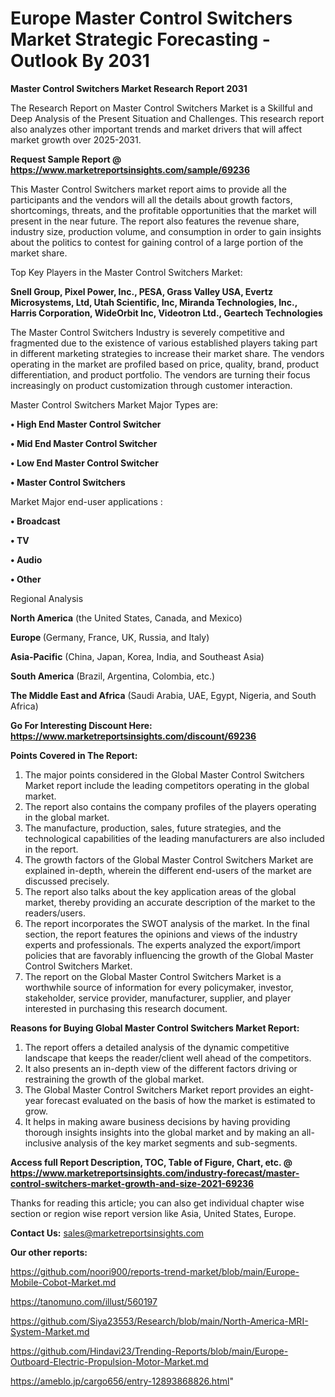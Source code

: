 # Europe Master Control Switchers Market Strategic Forecasting - Outlook By 2031

<strong>Master Control Switchers Market Research Report 2031</strong>

The Research Report on Master Control Switchers Market is a Skillful and Deep Analysis of the Present Situation and Challenges. This research report also analyzes other important trends and market drivers that will affect market growth over 2025-2031.

<strong>Request Sample Report @ <a href=https://www.marketreportsinsights.com/sample/69236>https://www.marketreportsinsights.com/sample/69236</a></strong>

This Master Control Switchers market report aims to provide all the participants and the vendors will all the details about growth factors, shortcomings, threats, and the profitable opportunities that the market will present in the near future. The report also features the revenue share, industry size, production volume, and consumption in order to gain insights about the politics to contest for gaining control of a large portion of the market share.

Top Key Players in the Master Control Switchers Market:

<strong>Snell Group, Pixel Power, Inc., PESA, Grass Valley USA, Evertz Microsystems, Ltd, Utah Scientific, Inc, Miranda Technologies, Inc., Harris Corporation, WideOrbit Inc, Videotron Ltd., Geartech Technologies</strong>

The Master Control Switchers Industry is severely competitive and fragmented due to the existence of various established players taking part in different marketing strategies to increase their market share. The vendors operating in the market are profiled based on price, quality, brand, product differentiation, and product portfolio. The vendors are turning their focus increasingly on product customization through customer interaction.

Master Control Switchers Market Major Types are:

<strong>• High End Master Control Switcher

• Mid End Master Control Switcher

• Low End Master Control Switcher

• Master Control Switchers</strong>

Market Major end-user applications :

<strong>• Broadcast

• TV

• Audio

• Other</strong>

Regional Analysis

</u><strong><b>North America</b></strong> (the United States, Canada, and Mexico)

<strong><b>Europe </b></strong>(Germany, France, UK, Russia, and Italy)

<strong><b>Asia-Pacific</b></strong> (China, Japan, Korea, India, and Southeast Asia)

<strong><b>South America</b></strong> (Brazil, Argentina, Colombia, etc.)

<strong><b>The Middle East and Africa</b></strong> (Saudi Arabia, UAE, Egypt, Nigeria, and South Africa)

<strong>Go For Interesting Discount Here: <a href=https://www.marketreportsinsights.com/discount/69236>https://www.marketreportsinsights.com/discount/69236</a></strong>

<strong>Points Covered in The Report:</strong>
<ol>
  <li>The major points considered in the Global Master Control Switchers Market report include the leading competitors operating in the global market.</li>
  <li>The report also contains the company profiles of the players operating in the global market.</li>
  <li>The manufacture, production, sales, future strategies, and the technological capabilities of the leading manufacturers are also included in the report.</li>
  <li>The growth factors of the Global Master Control Switchers Market are explained in-depth, wherein the different end-users of the market are discussed precisely.</li>
  <li>The report also talks about the key application areas of the global market, thereby providing an accurate description of the market to the readers/users.</li>
  <li>The report incorporates the SWOT analysis of the market. In the final section, the report features the opinions and views of the industry experts and professionals. The experts analyzed the export/import policies that are favorably influencing the growth of the Global Master Control Switchers Market.</li>
  <li>The report on the Global Master Control Switchers Market is a worthwhile source of information for every policymaker, investor, stakeholder, service provider, manufacturer, supplier, and player interested in purchasing this research document.</li>
</ol>
<strong>Reasons for Buying Global Master Control Switchers Market Report:</strong>

<ol>
  <li>The report offers a detailed analysis of the dynamic competitive landscape that keeps the reader/client well ahead of the competitors.</li>
  <li>It also presents an in-depth view of the different factors driving or restraining the growth of the global market.</li>
  <li>The Global Master Control Switchers Market report provides an eight-year forecast evaluated on the basis of how the market is estimated to grow.</li>
  <li>It helps in making aware business decisions by having providing thorough insights insights into the global market and by making an all-inclusive analysis of the key market segments and sub-segments.</li>
</ol>
<strong>Access full Report Description, TOC, Table of Figure, Chart, etc. @ <a href=https://www.marketreportsinsights.com/industry-forecast/master-control-switchers-market-growth-and-size-2021-69236>https://www.marketreportsinsights.com/industry-forecast/master-control-switchers-market-growth-and-size-2021-69236</a></strong>


Thanks for reading this article; you can also get individual chapter wise section or region wise report version like Asia, United States, Europe.

<strong>Contact Us:</strong>
sales@marketreportsinsights.com

<strong>Our other reports:</strong>

<a href=https://github.com/noori900/reports-trend-market/blob/main/Europe-Mobile-Cobot-Market.md>https://github.com/noori900/reports-trend-market/blob/main/Europe-Mobile-Cobot-Market.md</a>

<a href=https://tanomuno.com/illust/560197>https://tanomuno.com/illust/560197</a>

<a href=https://github.com/Siya23553/Research/blob/main/North-America-MRI-System-Market.md>https://github.com/Siya23553/Research/blob/main/North-America-MRI-System-Market.md</a>

<a href=https://github.com/Hindavi23/Trending-Reports/blob/main/Europe-Outboard-Electric-Propulsion-Motor-Market.md>https://github.com/Hindavi23/Trending-Reports/blob/main/Europe-Outboard-Electric-Propulsion-Motor-Market.md</a>

<a href=https://ameblo.jp/cargo656/entry-12893868826.html>https://ameblo.jp/cargo656/entry-12893868826.html</a>"
